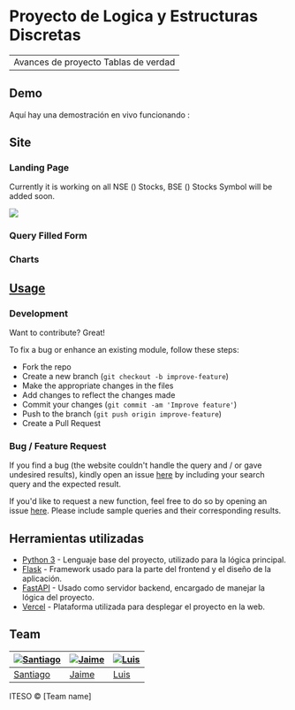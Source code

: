 # Proyecto de Logica y Estructuras Discretas
<table>
<tr>
<td>
  Avances de proyecto Tablas de verdad
</td>
</tr>
</table>


## Demo
Aquí hay una demostración en vivo funcionando : 


## Site

### Landing Page
Currently it is working on all NSE () Stocks, BSE () Stocks Symbol will be added soon.

![](https://iharsh234.github.io/WebApp/images/demo/web_app_face.JPG)

### Query Filled Form


### Charts


## [Usage]() 

### Development
Want to contribute? Great!

To fix a bug or enhance an existing module, follow these steps:

- Fork the repo
- Create a new branch (`git checkout -b improve-feature`)
- Make the appropriate changes in the files
- Add changes to reflect the changes made
- Commit your changes (`git commit -am 'Improve feature'`)
- Push to the branch (`git push origin improve-feature`)
- Create a Pull Request 

### Bug / Feature Request

If you find a bug (the website couldn't handle the query and / or gave undesired results), kindly open an issue [here]() by including your search query and the expected result.

If you'd like to request a new function, feel free to do so by opening an issue [here](). Please include sample queries and their corresponding results.


## Herramientas utilizadas

- [Python 3](https://www.python.org/) - Lenguaje base del proyecto, utilizado para la lógica principal.  
- [Flask](https://flask.palletsprojects.com/en/stable/) - Framework usado para la parte del frontend y el diseño de la aplicación.  
- [FastAPI](https://fastapi.tiangolo.com/) - Usado como servidor backend, encargado de manejar la lógica del proyecto.  
- [Vercel](https://vercel.com/) - Plataforma utilizada para desplegar el proyecto en la web.  



## Team

| [![Santiago](https://avatars.githubusercontent.com/u/179622935?v=4)](https://github.com/SantiagoRL48)  | [![Jaime](https://avatars.githubusercontent.com/u/181144378?v=4)](https://github.com/Jgalvan33) | [![Luis](https://avatars.githubusercontent.com/u/134182285?v=4)](https://github.com/LuisAAO2694) |
|---|---|---|
| [Santiago](https://github.com/SantiagoRL48) | [Jaime](https://github.com/Jgalvan33) | [Luis](https://github.com/LuisAAO2694) |




ITESO © [Team name]

